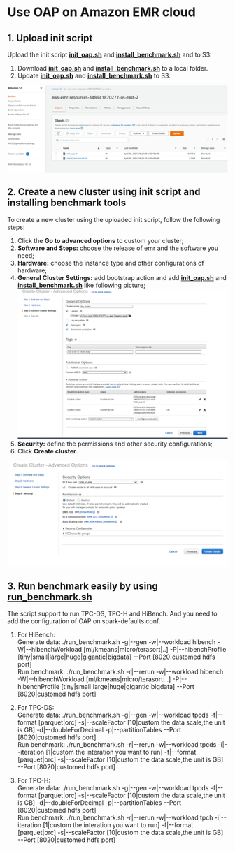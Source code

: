 # Use OAP on Amazon EMR cloud



## 1. Upload init script 

Upload the init script **[init_oap.sh](./init_oap.sh)** and **[install_benchmark.sh](./benchmark/install_benchmark.sh)** and to S3:
    
1. Download **[init_oap.sh](./init_oap.sh)** and **[install_benchmark.sh](./benchmark/install_benchmark.sh)** to a local folder.
2. Update **[init_oap.sh](./init_oap.sh)** and **[install_benchmark.sh](./benchmark/install_benchmark.sh)** to S3.

![upload_init_script and install_benchmark.sh](./imgs/upload_scripts_to_S3.png)


## 2. Create a new cluster using init script and installing benchmark tools
To create a new cluster using the uploaded init script, follow the following steps:

1. Click the  **Go to advanced options** to custom your cluster;
2. **Software and Steps:** choose the release of emr and the software you need;
3. **Hardware:** choose the instance type and other configurations of hardware;
4. **General Cluster Settings:** add bootstrap action and add **[init_oap.sh](./init_oap.sh)** and **[install_benchmark.sh](./benchmark/install_benchmark.sh)** like following picture;
![Add bootstrap action](./imgs/add-scripts-to-bootstrap-action.png)
5. **Security:** define the permissions and other security configurations;
6. Click **Create cluster**. 

![create_cluster](./imgs/create-oap-cluster.png)

## 3. Run benchmark easily by using **[run_benchmark.sh](./benchmark/run_benchmark.sh)**

The script support to run TPC-DS, TPC-H and HiBench. And you need to add the configuration of OAP on spark-defaults.conf.

1. For HiBench:  
    Generate data: ./run_benchmark.sh -g|--gen   -w|--workload hibench -W|--hibenchWorkload [ml/kmeans|micro/terasort|..] -P|--hibenchProfile [tiny|small|large|huge|gigantic|bigdata] --Port [8020|customed hdfs port]  
    Run benchmark: ./run_benchmark.sh -r|--rerun -w|--workload hibench -W|--hibenchWorkload [ml/kmeans|micro/terasort|..] -P|--hibenchProfile [tiny|small|large|huge|gigantic|bigdata] --Port [8020|customed hdfs port]
2. For TPC-DS:  
    Generate data: ./run_benchmark.sh -g|--gen   -w|--workload tpcds -f|--format [parquet|orc] -s|--scaleFactor [10|custom the data scale,the unit is GB] -d|--doubleForDecimal -p|--partitionTables --Port [8020|customed hdfs port]   
    Run benchmark: ./run_benchmark.sh -r|--rerun -w|--workload tpcds -i|--iteration [1|custom the interation you want to run] -f|--format [parquet|orc] -s|--scaleFactor [10|custom the data scale,the unit is GB] --Port [8020|customed hdfs port]   

3. For TPC-H:  
    Generate data: ./run_benchmark.sh -g|--gen   -w|--workload tpcds -f|--format [parquet|orc] -s|--scaleFactor [10|custom the data scale,the unit is GB] -d|--doubleForDecimal -p|--partitionTables --Port [8020|customed hdfs port]  
    Run benchmark: ./run_benchmark.sh -r|--rerun -w|--workload tpch  -i|--iteration [1|custom the interation you want to run] -f|--format [parquet|orc] -s|--scaleFactor [10|custom the data scale,the unit is GB] --Port [8020|customed hdfs port] 
 